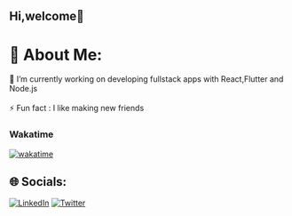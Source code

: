 
## Hi,welcome👋

# 💫 About Me:
🔭 I’m currently working on developing fullstack apps with React,Flutter and Node.js<br><br>⚡ Fun fact : I like making new friends

### Wakatime
[![wakatime](https://wakatime.com/badge/user/1c3d2ce2-6e01-4f9d-9f49-ed105f7133af.svg)](https://wakatime.com/@1c3d2ce2-6e01-4f9d-9f49-ed105f7133af)

## 🌐 Socials:
[![LinkedIn](https://img.shields.io/badge/LinkedIn-%230077B5.svg?logo=linkedin&logoColor=white)](https://linkedin.com/in/victor-mutethia) [![Twitter](https://img.shields.io/badge/Twitter-%231DA1F2.svg?logo=Twitter&logoColor=white)](https://twitter.com/v_mutethia_) 


